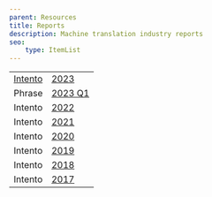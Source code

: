 ```yaml
---
parent: Resources
title: Reports
description: Machine translation industry reports
seo:
    type: ItemList
---
```


|     |     |
| --- | --- |
| [Intento](/industry/companies.md#intento) | [2023](https://inten.to/machine-translation-report-2023/?utm_campaign=MT%20Report%202023&utm_source=machine_translate) |
| Phrase | [2023 Q1](https://phrase.com/resources/machine-translation-report/) |
| Intento | [2022](https://inten.to/machine-translation-report-2022/) |
| Intento | [2021](https://try.inten.to/machine-translation-report-2021/?utm_campaign=MT%20Report%202021&utm_source=machine_translate) |
| Intento | [2020](https://try.inten.to/mt_report_2020?utm_campaign=MT%20Report%202021&utm_source=machine_translate) |
| Intento | [2019](https://blog.inten.to/state-of-the-machine-translation-june-2019-e3ffb457b76c) |
| Intento | [2018](https://www.slideshare.net/KonstantinSavenkov/state-of-the-machine-translation-by-intento-july-2018) |
| Intento | [2017](https://www.slideshare.net/KonstantinSavenkov/state-of-the-machine-translation-by-intento-november-2017-81574321) |
